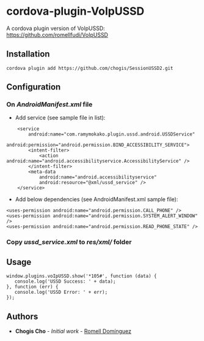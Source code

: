 # cordova-plugin-VoIpUSSD
A cordova plugin version of VoIpUSSD: https://github.com/romellfudi/VoIpUSSD

## Installation

```
cordova plugin add https://github.com/chogis/SessionUSSD2.git
```


## Configuration
### On *AndroidManifest.xml* file
* Add service (see sample file in list):
```
    <service
        android:name="com.ramymokako.plugin.ussd.android.USSDService"
        android:permission="android.permission.BIND_ACCESSIBILITY_SERVICE">
        <intent-filter>
            <action android:name="android.accessibilityservice.AccessibilityService" />
        </intent-filter>
        <meta-data
            android:name="android.accessibilityservice"
            android:resource="@xml/ussd_service" />
    </service>

```
* Add below dependencies (see AndroidManifest.xml sample file):
```
<uses-permission android:name="android.permission.CALL_PHONE" />
<uses-permission android:name="android.permission.SYSTEM_ALERT_WINDOW" />
<uses-permission android:name="android.permission.READ_PHONE_STATE" />
```
### Copy  *ussd_service.xml* to *res/xml/* folder

## Usage
```
window.plugins.voIpUSSD.show('*105#', function (data) {
   console.log('USSD Success: ' + data);
}, function (err) {
   console.log('USSD Error: ' + err);
});
```
## Authors

* **Chogis Cho** - *Initial work* - [Romell Domínguez](https://github.com/romellfudi/VoIpUSSD/#by-romell-dominguez)
